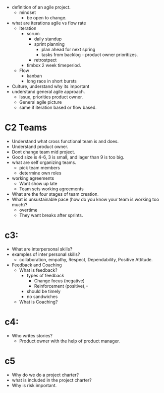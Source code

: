 * definition of an agile project.
    - mindset
        - be open to change.
* what are iterations agile vs flow rate
    - Iteration
        - scrum
            - daily standup
            - sprint planning
                - plan ahead for next spring
                - tasks from backlog - product owner prioritizes.
            - retrostpect
        - timbox 2 week timeperiod.
    - Flow
        - kanban
        - long race in short bursts
* Culture, understand why its important
* understand general agile approach.
    - Issue, priorities product owner. 
    - General agile picture 
    - same if iteration based or flow based.
# C2 Teams
* Understand what cross functional team is and does.
* Understand product owner. 
* Dont change team mid project.
* Good size is 4-6, 3 is small, and lager than 9 is too big.
* what are self organizing teams.
    - pick team members
    - determine own roles
* working agreements
    - Wont show up late
    - Team sets working agreements
* What are the four stages of team creation.
* What is unsustainable pace (how do you know your team is working too much)?
    - overtime
    - They want breaks after sprints.

# c3: 
* What are interpersonal skills? 
* examples of inter personal skills?
    - collaboration, empathy, Respect, Dependability, Positive Attitude.
* Feedback and Coaching
    - What is feedback? 
        - types of feedback
            - Change focus (negative)
            - Reinforcement (positive),=
        - should be timely 
        - no sandwiches
    - What is Coaching? 

# c4: 
- Who writes stories? 
    - Product owner with the help of product manager.

# c5 
- Why do we do a project charter?
- what is included in the project charter? 
- Why is risk important.
